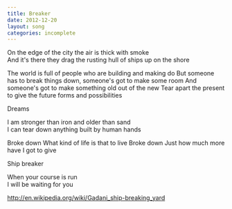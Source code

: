 ```yaml
---
title: Breaker
date: 2012-12-20
layout: song
categories: incomplete
---
```

On the edge of the city the air is thick with smoke  
And it's there they drag the rusting hull of ships up on the shore

<div class="chorus">The world is full of people who are building and making do  
But someone has to break things down, someone's got to make some room  
And someone's got to make something old out of the new  
Tear apart the present to give the future forms and possibilities
</div>

Dreams

I am stronger than iron and older than sand  
I can tear down anything built by human hands

<div class="chorus">
Broke down  
What kind of life is that to live  
Broke down  
Just how much more have I got to give
</div>

Ship breaker

When your course is run  
I will be waiting for you

http://en.wikipedia.org/wiki/Gadani_ship-breaking_yard
